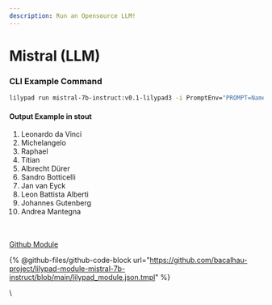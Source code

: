 ```yaml
---
description: Run an Opensource LLM!
---
```


# Mistral (LLM)

### CLI Example Command

```bash
lilypad run mistral-7b-instruct:v0.1-lilypad3 -i PromptEnv="PROMPT=Name 10 renaissance artists"
```

#### Output Example in stout

1. Leonardo da Vinci
2. Michelangelo
3. Raphael
4. Titian
5. Albrecht Dürer
6. Sandro Botticelli
7. Jan van Eyck
8. Leon Battista Alberti
9. Johannes Gutenberg
10. Andrea Mantegna

\
\
[Github Module](https://github.com/bacalhau-project/lilypad-module-mistral-7b-instruct)

{% @github-files/github-code-block url="https://github.com/bacalhau-project/lilypad-module-mistral-7b-instruct/blob/main/lilypad_module.json.tmpl" %}

\
